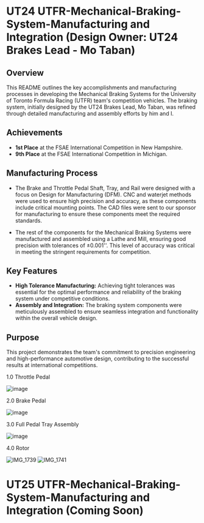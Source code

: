 # UT24 UTFR-Mechanical-Braking-System-Manufacturing and Integration (Design Owner: UT24 Brakes Lead - Mo Taban)

## Overview
This README outlines the key accomplishments and manufacturing processes in developing the Mechanical Braking Systems for the University of Toronto Formula Racing (UTFR) team's competition vehicles. The braking system, initially designed by the UT24 Brakes Lead, Mo Taban, was refined through detailed manufacturing and assembly efforts by him and I.

## Achievements

- **1st Place** at the FSAE International Competition in New Hampshire.
- **9th Place** at the FSAE International Competition in Michigan.

## Manufacturing Process

- The Brake and Throttle Pedal Shaft, Tray, and Rail were designed with a focus on Design for Manufacturing (DFM). CNC and waterjet methods were used to ensure high precision and accuracy, as these components include critical mounting points. The CAD files were sent to our sponsor for manufacturing to ensure these components meet the required standards.

- The rest of the components for the Mechanical Braking Systems were manufactured and assembled using a Lathe and Mill, ensuring good precision with tolerances of ±0.001''. This level of accuracy was critical in meeting the stringent requirements for competition.

## Key Features

- **High Tolerance Manufacturing:** Achieving tight tolerances was essential for the optimal performance and reliability of the braking system under competitive conditions.
- **Assembly and Integration:** The braking system components were meticulously assembled to ensure seamless integration and functionality within the overall vehicle design.

## Purpose

This project demonstrates the team's commitment to precision engineering and high-performance automotive design, contributing to the successful results at international competitions.

1.0 Throttle Pedal

![image](https://github.com/user-attachments/assets/a591fcd5-daa1-4200-9405-0c4d5a0412e1)

2.0 Brake Pedal

![image](https://github.com/user-attachments/assets/340163b6-60ac-48ed-ad8f-aecd3d2ce11e)

3.0 Full Pedal Tray Assembly

![image](https://github.com/user-attachments/assets/d1c57d3f-63ac-4b5d-aff1-c82959fe4b75)

4.0 Rotor 

![IMG_1739](https://github.com/user-attachments/assets/f71df8c1-f234-4ca7-9635-d58b08af13c1)
![IMG_1741](https://github.com/user-attachments/assets/e7f79cba-21e4-4d0f-bbaa-27e9f7680243)

# UT25 UTFR-Mechanical-Braking-System-Manufacturing and Integration (Coming Soon)


